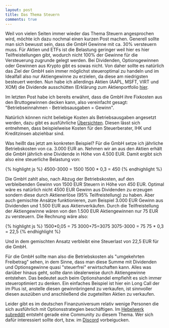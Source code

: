 ```yaml
---
layout: post
title: Das Thema Steuern
comments: true
---
```


Weil von vielen Seiten immer wieder das Thema Steuern angesprochen wird, möchte ich dazu nochmal einen kurzen Post machen.
Generell sollte man sich bewusst sein, dass die GmbH Gewinne mit ca. 30% versteuern muss. Für Aktien und ETFs ist die Belastung geringer weil hier es hier Teilfreistellungen gibt, wodurch nicht 100% der Gewinne für die Versteuerung zugrunde gelegt werden. Bei Dividenden, Optionsgewinnen oder Gewinnen aus Krypto gibt es sowas nicht. Von daher sollte es natürlich das Ziel der GmbH sein immer möglichst steueroptimal zu handeln und im Idealfall also nur Aktiengewinne zu erzielen, da diese am niedrigsten besteuert werden. Nun habe ich allerdings Aktien (AAPL, MSFT, VIRT und XOM) die Dividende ausschütten (Erklärung zum Aktienportfolio <a href="https://www.reddit.com/r/hebelwerk/comments/nxnnz1/der_yolohamaetf/">hier</a>. 


Im letzten Post habe ich bereits erwähnt, dass die GmbH ihre Fixkosten aus den Bruttogewinnen decken kann, also vereinfacht gesagt: "Betriebseinnahmen - Betriebsausgaben = Gewinn".

Natürlich können nicht beliebige Kosten als Betriebsausgaben angesetzt werden, dazu gibt es ausführliche <a href="https://www.lexware.de/wissen/buchhaltung-finanzen/betriebsausgaben/">Übersichten</a>. Diesen lässt sich entnehmen, dass beispielweise Kosten für den Steuerberater, IHK und Kreditzinsen abziehbar sind.

Was heißt das jetzt am konkreten Beispiel?
Für die GmbH setze ich jährliche Betriebskosten von ca. 3.000 EUR an. Nehmen wir an aus den Aktien erhält die GmbH jährlich eine Dividende in Höhe von 4.500 EUR.
Damit ergibt sich also eine steuerliche Belastung von:

{% highlight js %}
4500-3000 = 1500
1500 * 0,3 = 450
{% endhighlight %}

Die GmbH zahlt also, nach Abzug der Betriebskosten, auf den verbleibenden Gewinn von 1500 EUR Steuern in Höhe von 450 EUR.
Optimal wäre es natürlich nicht 4500 EUR Gewinn aus Dividenden zu erzeugen sondern diese durch Aktienerlöse (95% Teilfreistellung) zu haben.
Aber auch gemischte Ansätze funktionieren, zum Beispiel 3.000 EUR Gewinn aus Dividenden und 1.500 EUR aus Aktienverkäufen.
Durch die Teilfreistellung der Aktiengewinne wären von den 1.500 EUR Aktiengewinnen nur 75 EUR zu versteuern. Die Rechnung wäre also:

{% highlight js %}
1500*0,05 = 75
3000+75=3075
3075-3000 = 75
75 * 0,3 = 22,5
{% endhighlight %}

Und in dem gemischten Ansatz verbleibt eine Steuerlast von 22,5 EUR für die GmbH.

Für die GmbH sollte man also die Betriebskosten als "umgekehrten Freibetrag" sehen, in dem Sinne, dass man diese Summe mit Dividenden und Optionsgewinne quasi "steuerfrei" erwirtschaften kann. Alles was darüber hinaus geht, sollte dann idealerweise durch Aktiengewinne entstehen. Das bedeutet auch beim Optionshandel empfiehlt es sich immer steueroptimiert zu denken. Ein einfaches Beispiel ist hier ein Long Call der im Plus ist, anstelle diesen gewinnbringend zu verkaufen, ist sinnvoller diesen auszüben und anschließend die zugeteilten Aktien zu verkaufen.

Leider gibt es im deutschen Finanzuniversum relativ wenige Personen die sich ausführlich mit Optionsstrategien beschäftigen. Im <a href="https://www.reddit.com/r/hebelwerk/">Hebelwerk subreddit</a> entsteht gerade eine Community zu diesem Thema. Wer sich dafür interessiert sollte dort, bzw. im <a href="https://discord.gg/hebelwerk">Discord</a> vorbeigucken. 

